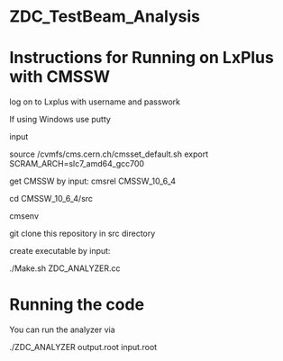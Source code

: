 # ZDC_TestBeam_Analysis
# Instructions for Running on LxPlus with CMSSW

log on to Lxplus with username and passwork

If using Windows use putty

input

source /cvmfs/cms.cern.ch/cmsset_default.sh
export SCRAM_ARCH=slc7_amd64_gcc700


get CMSSW by input:
cmsrel CMSSW_10_6_4

cd CMSSW_10_6_4/src

cmsenv

git clone this repository in src directory

create executable by input:

./Make.sh ZDC_ANALYZER.cc

# Running the code

You can run the analyzer via 

./ZDC_ANALYZER output.root input.root
